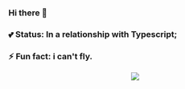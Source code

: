 ### Hi there 👋
### :two_hearts: Status: In a relationship with Typescript;
### ⚡ Fun fact: i can't fly.
<!--
**raibm/raibm** is a ✨ _special_ ✨ repository because its `README.md` (this file) appears on your GitHub profile.

Here are some ideas to get you started:

- 🔭 I’m currently working on ...
- 🌱 I’m currently learning ...
- 👯 I’m looking to collaborate on ...
- 🤔 I’m looking for help with ...
- 💬 Ask me about ...
- 📫 How to reach me: ...
- 😄 Pronouns: ...
### :two_hearts: Status: In a relationship with Typescript;
### ⚡ Fun fact: i can't fly.
-->

<p align="center">
    <img src='https://media3.giphy.com/media/avEm9rm3UHXXq636xn/giphy.gif?cid=790b7611b520c15d262aad528fa93d43ea9dfcd8436534cb&rid=giphy.gif&ct=g' />
<!--<a><img src="https://github-readme-stats.vercel.app/api?username=raibm&show_icons=true&theme=graywhite" /></a>-->
</p>
